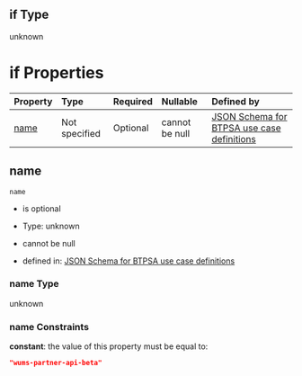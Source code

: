 ## if Type

unknown

# if Properties

| Property      | Type          | Required | Nullable       | Defined by                                                                                                                                                                                                          |
| :------------ | :------------ | :------- | :------------- | :------------------------------------------------------------------------------------------------------------------------------------------------------------------------------------------------------------------ |
| [name](#name) | Not specified | Optional | cannot be null | [JSON Schema for BTPSA use case definitions](btpsa-usecase-properties-services-items-allof-1-then-allof-122-if-properties-name.md "undefined#/properties/services/items/allOf/1/then/allOf/122/if/properties/name") |

## name



`name`

*   is optional

*   Type: unknown

*   cannot be null

*   defined in: [JSON Schema for BTPSA use case definitions](btpsa-usecase-properties-services-items-allof-1-then-allof-122-if-properties-name.md "undefined#/properties/services/items/allOf/1/then/allOf/122/if/properties/name")

### name Type

unknown

### name Constraints

**constant**: the value of this property must be equal to:

```json
"wums-partner-api-beta"
```
